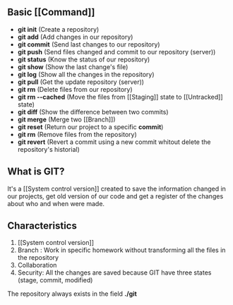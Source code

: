 
## Basic [[Command]]
* **git init** (Create a repository)
* **git add** (Add changes in our repository)
* **git commit** (Send last changes to our repository)
* **git push** (Send files changed and commit to our repository (server))
* **git status** (Know the status of our repository)
* **git show** (Show the last change's file)
* **git log** (Show all the changes in the repository)
* **git pull** (Get the update repository (server))
* **git rm** (Delete files from our repository)
* **git rm --cached** (Move the files from [[Staging]] state to [[Untracked]] state)
* **git diff** (Show the difference between two commits)
* **git merge** (Merge two [[Branch]])
* **git reset** (Return our project to a specific **commit**)
* **git rm** (Remove files from the repository)
* **git revert** (Revert a commit using a new commit whitout delete the repository's historial)

## What is GIT?

It's a [[System control version]] created to save the information changed in our projects, get old version of our code and get a register of the changes about who and when were made.

## Characteristics
1. [[System control version]]
2. Branch : Work in specific homework without transforming all the files in the repository
3. Collaboration
4. Security: All the changes are saved because GIT have three states (stage, commit, modified)

The repository always exists in the field **./git**
